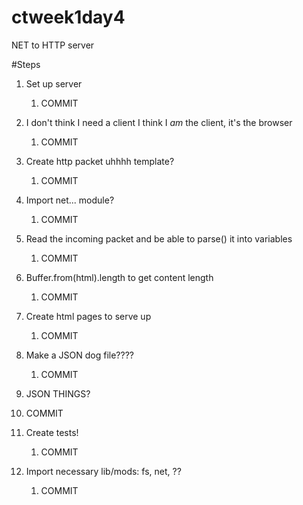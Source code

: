 # ctweek1day4
NET to HTTP server

#Steps

1. Set up server
    1. COMMIT

1. I don't think I need a client I think I _am_ the client, it's the browser
    1. COMMIT

1. Create http packet uhhhh template?
    1. COMMIT

1. Import net... module?
    1. COMMIT

1. Read the incoming packet and be able to parse() it into variables
    1. COMMIT

1. Buffer.from(html).length to get content length
    1. COMMIT

1. Create html pages to serve up
    1. COMMIT

1. Make a JSON dog file????
    1. COMMIT

1. JSON THINGS?
1. COMMIT

1. Create tests! 
    1. COMMIT

1. Import necessary lib/mods: fs, net, ??
    1. COMMIT
